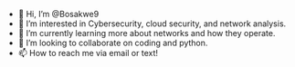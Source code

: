 - 👋 Hi, I’m @Bosakwe9
- 👀 I’m interested in Cybersecurity, cloud security, and network analysis.
- 🌱 I’m currently learning more about networks and how they operate.
- 💞️ I’m looking to collaborate on coding and python.
- 📫 How to reach me via email or text!

<!---
Bosakwe9/Bosakwe9 is a ✨ special ✨ repository because its `README.md` (this file) appears on your GitHub profile.
You can click the Preview link to take a look at your changes.
--->
